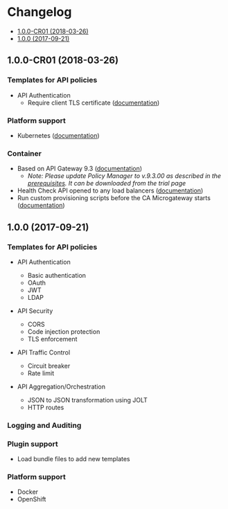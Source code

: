 # Changelog

- [1.0.0-CR01 (2018-03-26)](#1.0.0-CR01)
- [1.0.0 (2017-09-21)](#1.0.0)

## 1.0.0-CR01 (2018-03-26) <a name="1.0.0-CR01"></a>

### Templates for API policies

- API Authentication
  - Require client TLS certificate ([documentation](https://docops.ca.com/ca-microgateway/1-0/EN/working-with-the-ca-microgateway/quickstart-templates/requireclienttlscertificate))

### Platform support

- Kubernetes ([documentation](https://docops.ca.com/ca-microgateway/1-0/EN/getting-started-with-the-ca-microgateway/run-the-ca-microgateway-in-kubernetes))

### Container

- Based on API Gateway 9.3 ([documentation](https://docops.ca.com/ca-api-gateway/9-3/en))
  - *Note: Please update Policy Manager to v.9.3.00 as described in the [prerequisites](https://docops.ca.com/ca-microgateway/1-0/EN/introduction-to-the-ca-microgateway/prerequisites-for-ca-microgateway). It can be downloaded from the trial page*
- Health Check API opened to any load balancers ([documentation](https://docops.ca.com/ca-microgateway/1-0/EN/getting-started-with-the-ca-microgateway/get-the-ca-microgateway-health))
- Run custom provisioning scripts before the CA Microgateway starts ([documentation](https://docops.ca.com/ca-microgateway/1-0/EN/working-with-the-ca-microgateway/create-your-own-microgateway-image))


## 1.0.0 (2017-09-21) <a name="1.0.0"></a>

### Templates for API policies

- API Authentication
  - Basic authentication
  - OAuth
  - JWT
  - LDAP  

- API Security
  - CORS
  - Code injection protection
  - TLS enforcement

- API Traffic Control
  - Circuit breaker
  - Rate limit

- API Aggregation/Orchestration
  - JSON to JSON transformation using JOLT
  - HTTP routes

### Logging and Auditing

### Plugin support

- Load bundle files to add new templates

### Platform support

- Docker
- OpenShift
